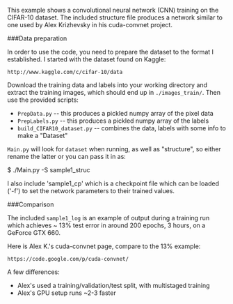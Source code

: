 This example shows a convolutional neural network (CNN) training on the CIFAR-10 dataset. The included structure file produces a network similar to one used by Alex Krizhevsky in his cuda-convnet project.

###Data preparation

In order to use the code, you need to prepare the dataset to the format I established.  I started with the dataset found on Kaggle:

	http://www.kaggle.com/c/cifar-10/data

Download the training data and labels into your working directory and extract the training images, which should end up in `./images_train/`.  Then use the provided scripts:  

* `PrepData.py` -- this produces a pickled numpy array of the pixel data
* `PrepLabels.py` -- this produces a pickled numpy array of the labels
* `build_CIFAR10_dataset.py` -- combines the data, labels with some info to make a "Dataset"

`Main.py` will look for `dataset` when running, as well as "structure", so either rename the latter or you can pass it in as:

$ ./Main.py -S sample1_struc

I also include 'sample1_cp' which is a checkpoint file which can be loaded ('-f') to set the network parameters to their trained values.

###Comparison
	
The included `sample1_log` is an example of output during a training run which achieves ~ 13% test error in around 200 epochs, 3 hours, on a GeForce GTX 660.

Here is Alex K.'s cuda-convnet page, compare to the 13% example:

	https://code.google.com/p/cuda-convnet/

A few differences: 
* Alex's used a training/validation/test split, with multistaged training
* Alex's GPU setup runs ~2-3 faster
